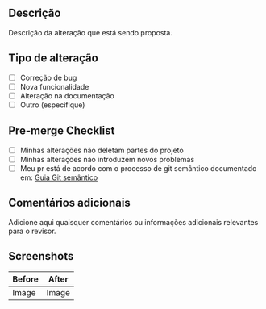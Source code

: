 ## Descrição

Descrição da alteração que está sendo proposta.

## Tipo de alteração

- [ ] Correção de bug
- [ ] Nova funcionalidade
- [ ] Alteração na documentação
- [ ] Outro (especifique)

## Pre-merge Checklist

- [ ] Minhas alterações não deletam partes do projeto
- [ ] Minhas alterações não introduzem novos problemas
- [ ] Meu pr está de acordo com o processo de git semântico documentado em: [Guia Git semântico](https://www.conventionalcommits.org/pt-br/v1.0.0-beta.4/)

## Comentários adicionais

Adicione aqui quaisquer comentários ou informações adicionais relevantes para o revisor.

## Screenshots

| Before | After |
| ------ | ----- |
| Image  | Image |